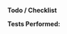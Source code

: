 **Todo / Checklist**

**Tests Performed:** 
<!--
    Add / Remove lines if necessary
    - Build
    - Tested in-game
-->


